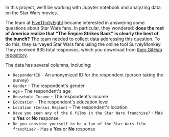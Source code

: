 In this project, we'll be working with Jupyter notebook and analyzing data on the Star Wars movies.

The team at [FiveThirtyEight](https://fivethirtyeight.com/) became interested in answering some questions about Star Wars fans.
In particular, they wondered: **does the rest of America realize that “The Empire Strikes Back” is clearly the best of the bunch?**
The team needed to collect data addressing this question. To do this, they surveyed Star Wars fans using the online tool SurveyMonkey. 
They received 835 total responses, which you download from [their GitHub repository](https://github.com/fivethirtyeight/data/tree/master/star-wars-survey).

The data has several columns, including:

* `RespondentID` - An anonymized ID for the respondent (person taking the survey)
* `Gender` - The respondent's gender
* `Age` - The respondent's age
* `Household Income` - The respondent's income
* `Education` - The respondent's education level
* `Location (Census Region)` - The respondent's location
* `Have you seen any of the 6 films in the Star Wars franchise?` - Has a **Yes** or **No** response
* `Do you consider yourself to be a fan of the Star Wars film franchise?` - Has a **Yes** or **No** response
